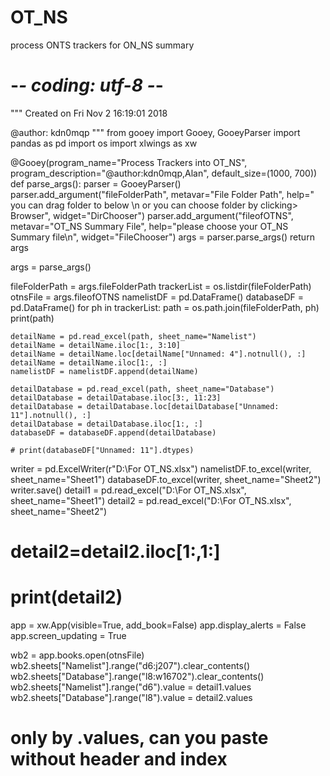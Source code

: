 # OT_NS
process ONTS trackers for ON_NS summary

# -*- coding: utf-8 -*-
"""
Created on Fri Nov  2 16:19:01 2018

@author: kdn0mqp
"""
from gooey import Gooey, GooeyParser
import pandas as pd
import os
import xlwings as xw


@Gooey(program_name="Process Trackers into OT_NS", program_description="@author:kdn0mqp,Alan", default_size=(1000, 700))
def parse_args():
    parser = GooeyParser()
    parser.add_argument("fileFolderPath", metavar="File Folder Path",
                        help=" you can drag folder to below \n or you can choose folder by clicking> Browser",
                        widget="DirChooser")
    parser.add_argument("fileofOTNS", metavar="OT_NS Summary File",
                        help="please choose your OT_NS Summary file\n", widget="FileChooser")
    args = parser.parse_args()
    return args


args = parse_args()

fileFolderPath = args.fileFolderPath
trackerList = os.listdir(fileFolderPath)
otnsFile = args.fileofOTNS
namelistDF = pd.DataFrame()
databaseDF = pd.DataFrame()
for ph in trackerList:
    path = os.path.join(fileFolderPath, ph)
    print(path)

    detailName = pd.read_excel(path, sheet_name="Namelist")
    detailName = detailName.iloc[1:, 3:10]
    detailName = detailName.loc[detailName["Unnamed: 4"].notnull(), :]
    detailName = detailName.iloc[1:, :]
    namelistDF = namelistDF.append(detailName)

    detailDatabase = pd.read_excel(path, sheet_name="Database")
    detailDatabase = detailDatabase.iloc[3:, 11:23]
    detailDatabase = detailDatabase.loc[detailDatabase["Unnamed: 11"].notnull(), :]
    detailDatabase = detailDatabase.iloc[1:, :]
    databaseDF = databaseDF.append(detailDatabase)

    # print(databaseDF["Unnamed: 11"].dtypes)

writer = pd.ExcelWriter(r"D:\For OT_NS.xlsx")
namelistDF.to_excel(writer, sheet_name="Sheet1")
databaseDF.to_excel(writer, sheet_name="Sheet2")
writer.save()
detail1 = pd.read_excel("D:\\For OT_NS.xlsx", sheet_name="Sheet1")
detail2 = pd.read_excel("D:\\For OT_NS.xlsx", sheet_name="Sheet2")
# detail2=detail2.iloc[1:,1:]
# print(detail2)


app = xw.App(visible=True, add_book=False)
app.display_alerts = False
app.screen_updating = True

wb2 = app.books.open(otnsFile)
wb2.sheets["Namelist"].range("d6:j207").clear_contents()
wb2.sheets["Database"].range("l8:w16702").clear_contents()
wb2.sheets["Namelist"].range("d6").value = detail1.values
wb2.sheets["Database"].range("l8").value = detail2.values
# only by .values, can you paste without header and index
